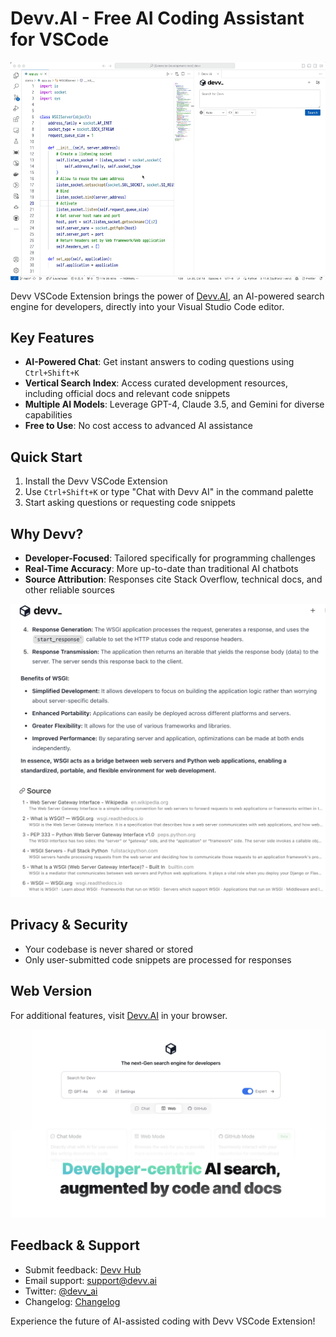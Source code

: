 # Devv.AI - Free AI Coding Assistant for VSCode

![Overview of Devv VSCode Extension](./assets/devv-vscode.gif)

Devv VSCode Extension brings the power of [Devv.AI](https://devv.ai), an AI-powered search engine for developers, directly into your Visual Studio Code editor.

## Key Features

- **AI-Powered Chat**: Get instant answers to coding questions using `Ctrl+Shift+K`
- **Vertical Search Index**: Access curated development resources, including official docs and relevant code snippets
- **Multiple AI Models**: Leverage GPT-4, Claude 3.5, and Gemini for diverse capabilities
- **Free to Use**: No cost access to advanced AI assistance

## Quick Start

1. Install the Devv VSCode Extension
2. Use `Ctrl+Shift+K` or type "Chat with Devv AI" in the command palette
3. Start asking questions or requesting code snippets

## Why Devv?

- **Developer-Focused**: Tailored specifically for programming challenges
- **Real-Time Accuracy**: More up-to-date than traditional AI chatbots
- **Source Attribution**: Responses cite Stack Overflow, technical docs, and other reliable sources

![Example of response with sources](./assets/devv-vscode-source.png)

## Privacy & Security

- Your codebase is never shared or stored
- Only user-submitted code snippets are processed for responses

## Web Version

For additional features, visit [Devv.AI](https://devv.ai) in your browser.

![Devv.ai Web Interface](./assets/devv-main.png)

## Feedback & Support

- Submit feedback: [Devv Hub](https://hub.devv.ai)
- Email support: support@devv.ai
- Twitter: [@devv_ai](https://twitter.com/devv_ai)
- Changelog: [Changelog](https://hub.devv.ai/changelog)

Experience the future of AI-assisted coding with Devv VSCode Extension!
